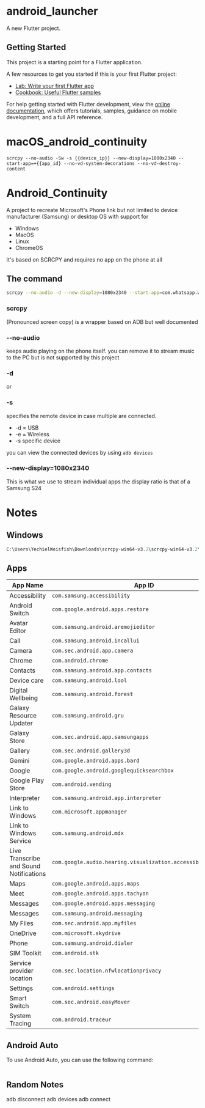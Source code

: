 # android_launcher

A new Flutter project.

## Getting Started

This project is a starting point for a Flutter application.

A few resources to get you started if this is your first Flutter project:

- [Lab: Write your first Flutter app](https://docs.flutter.dev/get-started/codelab)
- [Cookbook: Useful Flutter samples](https://docs.flutter.dev/cookbook)

For help getting started with Flutter development, view the
[online documentation](https://docs.flutter.dev/), which offers tutorials,
samples, guidance on mobile development, and a full API reference.

# macOS_android_continuity

```scrcpy --no-audio -Sw -s {{device_ip}} --new-display=1080x2340 --start-app=+{{app_id} --no-vd-system-decorations --no-vd-destroy-content```

# Android_Continuity

A project to recreate Microsoft's Phone link but not limited to device manufacturer (Samsung) or desktop OS with support for
- Windows
- MacOS
- Linux
- ChromeOS

It's based on SCRCPY and requires no app on the phone at all

## The command

```bash
scrcpy --no-audio -d --new-display=1080x2340 --start-app=com.whatsapp.w4b --no-vd-system-decorations --no-vd-destroy-content
```

### scrcpy
(Pronounced screen copy) is a wrapper based on ADB but well documented

### --no-audio
keeps audio playing on the phone itself. you can remove it to stream music to the PC but is not supported by this project

### -d
or
### -s 
specifies the remote device in case multiple are connected.
- -d = USB
- -e = Wireless
- -s specific device

you can view the connected devices by using ```adb devices```

### --new-display=1080x2340
This is what we use to stream individual apps the display ratio is that of a Samsung S24

# Notes

## Windows 

```powershell
C:\Users\YechielWeisfish\Downloads\scrcpy-win64-v3.2\scrcpy-win64-v3.2\scrcpy --no-audio --new-display=960x1080 --start-app=+com.whatsapp.w4b
```
## Apps
| App Name                           | App ID                                      |
|-------------------------------------|---------------------------------------------|
| Accessibility                      | `com.samsung.accessibility`                 |
| Android Switch                     | `com.google.android.apps.restore`           |
| Avatar Editor                      | `com.samsung.android.aremojieditor`         |
| Call                               | `com.samsung.android.incallui`              |
| Camera                             | `com.sec.android.app.camera`                |
| Chrome                             | `com.android.chrome`                        |
| Contacts                           | `com.samsung.android.app.contacts`          |
| Device care                        | `com.samsung.android.lool`                  |
| Digital Wellbeing                  | `com.samsung.android.forest`                |
| Galaxy Resource Updater            | `com.samsung.android.gru`                   |
| Galaxy Store                       | `com.sec.android.app.samsungapps`           |
| Gallery                            | `com.sec.android.gallery3d`                 |
| Gemini                             | `com.google.android.apps.bard`              |
| Google                             | `com.google.android.googlequicksearchbox`   |
| Google Play Store                  | `com.android.vending`                       |
| Interpreter                        | `com.samsung.android.app.interpreter`       |
| Link to Windows                    | `com.microsoft.appmanager`                  |
| Link to Windows Service            | `com.samsung.android.mdx`                   |
| Live Transcribe and Sound Notifications | `com.google.audio.hearing.visualization.accessibility.scribe` |
| Maps                               | `com.google.android.apps.maps`              |
| Meet                               | `com.google.android.apps.tachyon`           |
| Messages                           | `com.google.android.apps.messaging`         |
| Messages                           | `com.samsung.android.messaging`             |
| My Files                           | `com.sec.android.app.myfiles`               |
| OneDrive                           | `com.microsoft.skydrive`                    |
| Phone                              | `com.samsung.android.dialer`                |
| SIM Toolkit                        | `com.android.stk`                           |
| Service provider location          | `com.sec.location.nfwlocationprivacy`       |
| Settings                           | `com.android.settings`                      |
| Smart Switch                       | `com.sec.android.easyMover`                 |
| System Tracing                     | `com.android.traceur`                       | |

## Android  Auto
To use Android Auto, you can use the following command:

```bash
```
## Random Notes

adb disconnect
adb devices
adb connect
